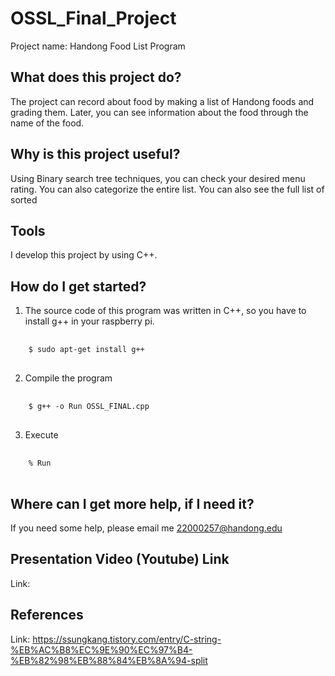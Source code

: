 # OSSL_Final_Project
  Project name: Handong Food List Program
## What does this project do?
  The project can record about food by making a list of Handong foods and grading them. Later, you can see information about the food through the name of the food.
## Why is this project useful?
  Using Binary search tree techniques, you can check your desired menu rating. You can also categorize the entire list. You can also see the full list of sorted
## Tools
  I develop this project by using C++.
## How do I get started?
  1. The source code of this program was written in C++, so you have to install g++ in your raspberry pi.
  <pre> <code>
    $ sudo apt-get install g++
  </code> </pre>
  2. Compile the program
  <pre> <code>
    $ g++ -o Run OSSL_FINAL.cpp
  </code> </pre>
  3. Execute
  <pre> <code>
    % Run
  </code> </pre>
## Where can I get more help, if I need it?
  If you need some help, please email me 22000257@handong.edu
## Presentation Video (Youtube) Link
  Link: 
## References
  Link: <https://ssungkang.tistory.com/entry/C-string-%EB%AC%B8%EC%9E%90%EC%97%B4-%EB%82%98%EB%88%84%EB%8A%94-split>
